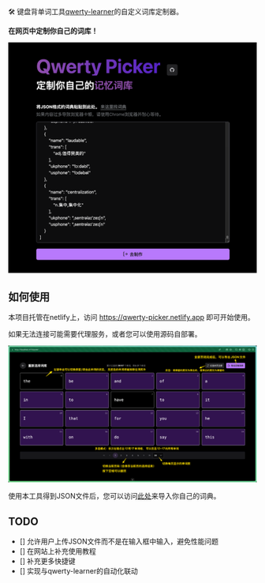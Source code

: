 🛠 键盘背单词工具[qwerty-learner](https://github.com/RealKai42/qwerty-learner)的自定义词库定制器。

**在网页中定制你自己的词库！**

![教程](./public/screenshot0.png)

## 如何使用

本项目托管在netlify上，访问 https://qwerty-picker.netlify.app 即可开始使用。

如果无法连接可能需要代理服务，或者您可以使用源码自部署。

![教程](./public/screenshot1.png)

使用本工具得到JSON文件后，您可以访问[此处](https://github.com/RealKai42/qwerty-learner/blob/master/docs/toBuildDict.md)来导入你自己的词典。

## TODO

- [] 允许用户上传JSON文件而不是在输入框中输入，避免性能问题
- [] 在网站上补充使用教程
- [] 补充更多快捷键
- [] 实现与qwerty-learner的自动化联动